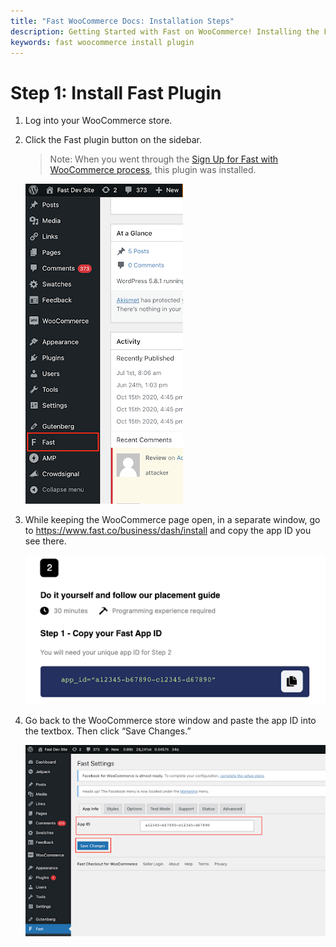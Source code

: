 ```yaml
---
title: "Fast WooCommerce Docs: Installation Steps"
description: Getting Started with Fast on WooCommerce! Installing the Fast Plugin.
keywords: fast woocommerce install plugin
---
```


# Step 1: Install Fast Plugin

1. Log into your WooCommerce store.
2. Click the Fast plugin button on the sidebar.

   > Note: When you went through the [Sign Up for Fast with WooCommerce process](/developer-portal/for-developers/woocommerce/pre-install/sign-up-as-a-seller/), this plugin was installed.

   <img alt="fast plugin in your sidebar" src="./images/woocommerce-install1.png"/>

3. While keeping the WooCommerce page open, in a separate window, go to https://www.fast.co/business/dash/install and copy the app ID you see there.

   ![app id](images/woocommerce-install2.png)

4. Go back to the WooCommerce store window and paste the app ID into the textbox. Then click “Save Changes.”

   ![app id form in your woocommerce store dashboard](images/woocommerce-install3.png)
